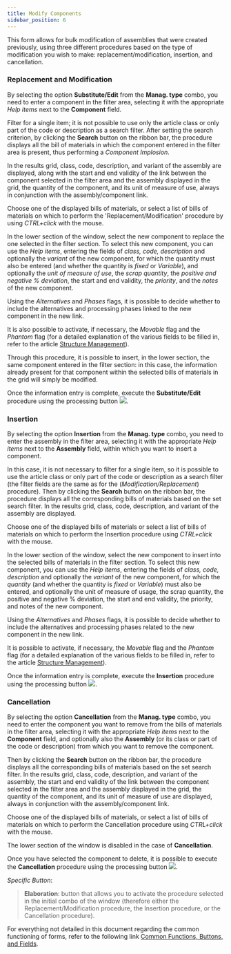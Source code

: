 ```yaml
---
title: Modify Components 
sidebar_position: 6
---
```


This form allows for bulk modification of assemblies that were created previously, using three different procedures based on the type of modification you wish to make: replacement/modification, insertion, and cancellation.

### Replacement and Modification

By selecting the option **Substitute/Edit** from the **Manag. type** combo, you need to enter a component in the filter area, selecting it with the appropriate *Help items* next to the **Component** field.

Filter for a single item; it is not possible to use only the article class or only part of the code or description as a search filter. After setting the search criterion, by clicking the **Search** button on the ribbon bar, the procedure displays all the bill of materials in which the component entered in the filter area is present, thus performing a *Component Implosion*.

In the results grid, class, code, description, and variant of the assembly are displayed, along with the start and end validity of the link between the component selected in the filter area and the assembly displayed in the grid, the quantity of the component, and its unit of measure of use, always in conjunction with the assembly/component link.

Choose one of the displayed bills of materials, or select a list of bills of materials on which to perform the 'Replacement/Modification' procedure by using *CTRL+click* with the mouse.

In the lower section of the window, select the new component to replace the one selected in the filter section. To select this new component, you can use the *Help items*, entering the fields of *class, code, description* and optionally the *variant* of the new component, for which the quantity must also be entered (and whether the quantity is *fixed* or *Variable*), and optionally the *unit of measure of use*, the *scrap quantity*, the *positive and negative % deviation*, the start and end validity, the *priority*, and the *notes* of the new component.

Using the *Alternatives* and *Phases* flags, it is possible to decide whether to include the alternatives and processing phases linked to the new component in the new link.

It is also possible to activate, if necessary, the *Movable* flag and the *Phantom* flag (for a detailed explanation of the various fields to be filled in, refer to the article [Structure Management](/docs/erp-home/registers/production/bill-of-materials/assemblies/structure-management)).

Through this procedure, it is possible to insert, in the lower section, the same component entered in the filter section: in this case, the information already present for that component within the selected bills of materials in the grid will simply be modified.

Once the information entry is complete, execute the **Substitute/Edit** procedure using the processing button ![](/img/neutral/common/execute.png).

### Insertion

By selecting the option **Insertion** from the **Manag. type** combo, you need to enter the assembly in the filter area, selecting it with the appropriate *Help items* next to the **Assembly** field, within which you want to insert a component.

In this case, it is not necessary to filter for a single item, so it is possible to use the article class or only part of the code or description as a search filter (the filter fields are the same as for the (*Modification/Replacement*) procedure). Then by clicking the **Search** button on the ribbon bar, the procedure displays all the corresponding bills of materials based on the set search filter. In the results grid, class, code, description, and variant of the assembly are displayed.

Choose one of the displayed bills of materials or select a list of bills of materials on which to perform the Insertion procedure using *CTRL+click* with the mouse.

In the lower section of the window, select the new component to insert into the selected bills of materials in the filter section. To select this new component, you can use the *Help items*, entering the fields of *class, code, description* and optionally the *variant* of the new component, for which the *quantity* (and whether the quantity is *fixed* or *Variable*) must also be entered, and optionally the unit of measure of usage, the scrap quantity, the positive and negative % deviation, the start and end validity, the priority, and notes of the new component.

Using the *Alternatives* and *Phases* flags, it is possible to decide whether to include the alternatives and processing phases related to the new component in the new link.

It is possible to activate, if necessary, the *Movable* flag and the *Phantom* flag (for a detailed explanation of the various fields to be filled in, refer to the article [Structure Management](/docs/erp-home/registers/production/bill-of-materials/assemblies/structure-management)).

Once the information entry is complete, execute the **Insertion** procedure using the processing button ![](/img/neutral/common/execute.png).

### Cancellation

By selecting the option **Cancellation** from the **Manag. type** combo, you need to enter the component you want to remove from the bills of materials in the filter area, selecting it with the appropriate *Help items* next to the **Component** field, and optionally also the **Assembly** (or its class or part of the code or description) from which you want to remove the component.

Then by clicking the **Search** button on the ribbon bar, the procedure displays all the corresponding bills of materials based on the set search filter. In the results grid, class, code, description, and variant of the assembly, the start and end validity of the link between the component selected in the filter area and the assembly displayed in the grid, the quantity of the component, and its unit of measure of use are displayed, always in conjunction with the assembly/component link.

Choose one of the displayed bills of materials, or select a list of bills of materials on which to perform the Cancellation procedure using *CTRL+click* with the mouse.

The lower section of the window is disabled in the case of **Cancellation**.

Once you have selected the component to delete, it is possible to execute the **Cancellation** procedure using the processing button ![](/img/neutral/common/execute.png).

*Specific Button*:

> **Elaboration**: button that allows you to activate the procedure selected in the initial combo of the window (therefore either the Replacement/Modification procedure, the Insertion procedure, or the Cancellation procedure).

For everything not detailed in this document regarding the common functioning of forms, refer to the following link [Common Functions, Buttons, and Fields](/docs/guide/common).